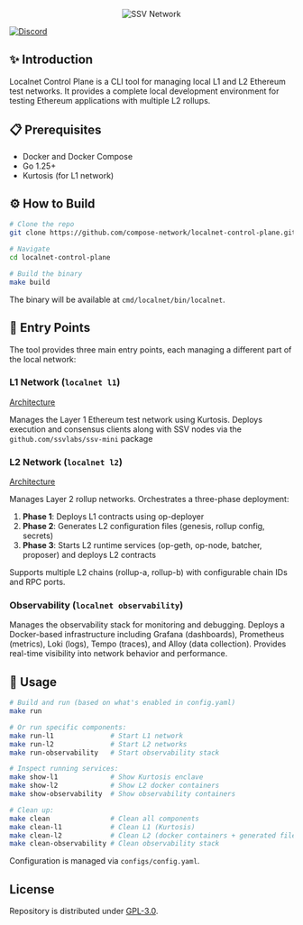 <p align="center"><img src="https://framerusercontent.com/images/9FedKxMYLZKR9fxBCYj90z78.png?scale-down-to=512&width=893&height=363" alt="SSV Network"></p>

<a href="https://discord.com/invite/ssvnetworkofficial"><img src="https://img.shields.io/badge/discord-%23ssvlabs-8A2BE2.svg" alt="Discord" /></a>

## ✨ Introduction

Localnet Control Plane is a CLI tool for managing local L1 and L2 Ethereum test networks. It provides a complete local development environment for testing Ethereum applications with multiple L2 rollups.

## 📋 Prerequisites

- Docker and Docker Compose
- Go 1.25+
- Kurtosis (for L1 network)

## ⚙️  How to Build

```bash
# Clone the repo
git clone https://github.com/compose-network/localnet-control-plane.git

# Navigate
cd localnet-control-plane

# Build the binary
make build
```

The binary will be available at `cmd/localnet/bin/localnet`.

## 🚀 Entry Points

The tool provides three main entry points, each managing a different part of the local network:

### L1 Network (`localnet l1`)
[Architecture](https://github.com/compose-network/local-testnet/blob/main/docs/l1-architecture.png)

Manages the Layer 1 Ethereum test network using Kurtosis. Deploys execution and consensus clients along with SSV nodes via the `github.com/ssvlabs/ssv-mini` package

### L2 Network (`localnet l2`)
[Architecture](https://github.com/compose-network/local-testnet/blob/main/docs/l2-architecture.png)

Manages Layer 2 rollup networks. Orchestrates a three-phase deployment:
1. **Phase 1**: Deploys L1 contracts using op-deployer
2. **Phase 2**: Generates L2 configuration files (genesis, rollup config, secrets)
3. **Phase 3**: Starts L2 runtime services (op-geth, op-node, batcher, proposer) and deploys L2 contracts

Supports multiple L2 chains (rollup-a, rollup-b) with configurable chain IDs and RPC ports.

### Observability (`localnet observability`)
Manages the observability stack for monitoring and debugging. Deploys a Docker-based infrastructure including Grafana (dashboards), Prometheus (metrics), Loki (logs), Tempo (traces), and Alloy (data collection). Provides real-time visibility into network behavior and performance.

## 🔧 Usage

```bash
# Build and run (based on what's enabled in config.yaml)
make run

# Or run specific components:
make run-l1              # Start L1 network
make run-l2              # Start L2 networks
make run-observability   # Start observability stack

# Inspect running services:
make show-l1             # Show Kurtosis enclave
make show-l2             # Show L2 docker containers
make show-observability  # Show observability containers

# Clean up:
make clean               # Clean all components
make clean-l1            # Clean L1 (Kurtosis)
make clean-l2            # Clean L2 (docker containers + generated files)
make clean-observability # Clean observability stack
```

Configuration is managed via `configs/config.yaml`.

## License

Repository is distributed under [GPL-3.0](LICENSE).
